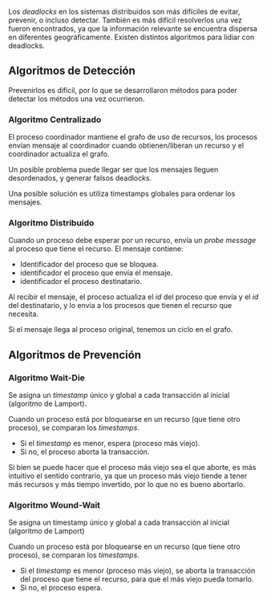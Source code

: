Los *deadlocks* en los sistemas distribuidos son más difíciles de evitar, prevenir, o incluso detectar. También es más difícil resolverlos una vez fueron encontrados, ya que la información relevante se encuentra dispersa en diferentes geográficamente. Existen distintos algoritmos para lidiar con deadlocks.

## Algoritmos de Detección

Prevenirlos es dificil, por lo que se desarrollaron métodos para poder detectar los métodos una vez ocurrieron.

### Algoritmo Centralizado

El proceso coordinador mantiene el grafo de uso de recursos, los procesos envían mensaje al coordinador cuando obtienen/liberan un recurso y el coordinador actualiza el grafo.

Un posible problema puede llegar ser que los mensajes lleguen desordenados, y generar falsos deadlocks.

Una posible solución es utiliza timestamps globales para ordenar los mensajes.

### Algoritmo Distribuido

Cuando un proceso debe esperar por un recurso, envía un *probe message* al proceso que tiene el recurso. El mensaje contiene:

- Identificador del proceso que se bloquea.
- identificador el proceso que envía el mensaje.
- identificador el proceso destinatario.

Al recibir el mensaje, el proceso actualiza el *id* del proceso que envía y el *id* del destinatario, y lo envía a los procesos que tienen el recurso que necesita.

Si el mensaje llega al proceso original, tenemos un ciclo en el grafo.

## Algoritmos de Prevención

### Algoritmo Wait-Die

Se asigna un *timestamp* único y global a cada transacción al inicial (algoritmo de Lamport).

Cuando un proceso está por bloquearse en un recurso (que tiene otro proceso), se comparan los *timestamps*.

- Si el *timestamp* es menor, espera (proceso más viejo).
- Si no, el proceso aborta la transacción.

Si bien se puede hacer que el proceso más viejo sea el que aborte, es más intuitivo el sentido contrario, ya que un proceso más viejo tiende a tener más recursos y más tiempo invertido, por lo que no es bueno abortarlo.

### Algoritmo Wound-Wait

Se asigna un timestamp único y global a cada transacción al inicial (algoritmo de Lamport)

Cuando un proceso está por bloquearse en un recurso (que tiene otro proceso), se comparan los *timestamps*.

- Si el *timestamp* es menor (proceso más viejo), se aborta la transacción del proceso que tiene el recurso, para que el más viejo pueda tomarlo.
- Si no, el proceso espera.
